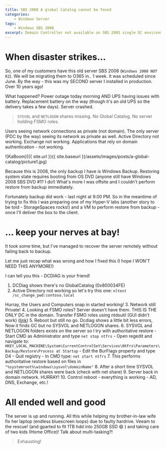 ```yaml
---
title: SBS 2008 A global Catalog cannot be found
categories:
    - Windows Server
tags:
    - Windows SBS 2008
excerpt: Domain Controller not available on SBS 2003 single DC environment
---
```


# When disaster strikes…

So, one of my customers have this old server SBS 2008 (`Windows 2008 NOT R2`). We will be migrating them to O365 in.. 1 week. It was scheduled since June. By the way - this was my SECOND server I installed in production. Over 10 years ago! 

What happened? Power outage today morning AND UPS having issues with battery. Replacement battery on the way (though it's an old UPS so the delivery takes a few days). Server crashed. 
> `SYSVOL` and `NETLOGON` shares missing. No Global Catalog. No server holding FSMO roles. 

Users seeing network connections as private (not domain). The only server (PDC by the way) seeing its network as private as well. Active Directory not working. Exchange not working. Applications that rely on domain authentication - not working. 

![KaBoom]({{ site.url }}{{ site.baseurl }}/assets/images/posts/a-global-catalog/picture1.jpg)

Because this is 2008, the only backup I have is Windows Backup. Restoring system state requires booting from OS DVD (anyone still have Windows 2008 SBS DVD #1? I do!) What's more I was offsite and I couldn't perform restore from backup immediately. 

Fortunately backup did work - last night at 9.00 PM. So in the meantime of trying to fix this I was preparing one of my Hyper-V labs (another story to be told - StorageSpaces rocks!) and a VM to perform restore from backup - once I'll deliver the box to the client. 

# … keep your nerves at bay!

It took some time, but I've managed to recover the server remotely without failing back to backup.

Let me just recap what was wrong and how I fixed this (I hope I WON'T NEED THIS ANYMORE!) 

I can tell you this - DCDIAG is your friend!

1. DCDiag shows there's no GlobalCatalog (0x800034FE)
2. Active Directory not working so let's try this one: `nltest /sc_change_pwd:contoso.local`

Hurray, the Users and Computers snap in started working!
3. Network still Private!
4. Looking at FSMO roles? Server doesn't have them. THIS IS THE ONLY DC in the domain. 
	Transfer FSMO roles using ntdsutil (GUI didn't work) ([link](https://support.microsoft.com/en-us/help/255504/using-ntdsutil-exe-to-transfer-or-seize-fsmo-roles-to-a-domain-control))
5. Reboot but still no go. Dcdiag shows a little bit less errors, Now it finds GC but no SYSVOL and NETLOGON shares.
6. SYSVOL and NETLOGON folders exists on the server so I try with authoritative restore
	- Start CMD as Administrator and type `net stop ntfrs`
	- Open regedit and navigate to: `HKEY_LOCAL_MACHINE\System\CurrentControlSet\Services\NtFrs\Parameters\Backup/Restore\Process at Startup`
		- Edit the BurFlags property and type D4
		- Quit registry
		- In CMD type: `net start ntfrs`
7. This performs authoritative restore based on files in `"%systemroot%\windows\sysvol\domainName"`
8. After a short time SYSVOL and NETLOGON shares were back (check with net share)
9. Server back in domain network. HURRAY!
10. Control reboot - everything is working - AD, DNS, Exchange, etc.!

# All ended well and good

The server is up and running. All this while helping my brother-in-law wife fix her laptop (endless bluescreen loops) due to faulty hardrive. Veeam to the rescue! (and gparted to fit 1TB hdd into 250GB SSD :smile: ) and taking care of two kids (Home Office)! 
Talk about multi-tasking?! 

> Exhausting! 

	
